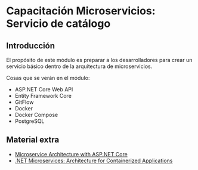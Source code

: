 # Capacitación Microservicios: Servicio de catálogo

## Introducción
El propósito de este módulo es preparar a los desarrolladores para crear un servicio básico dentro de la arquitectura de microservicios.

Cosas que se verán en el módulo:
 * ASP.NET Core Web API
 * Entity Framework Core
 * GitFlow
 * Docker
 * Docker Compose
 * PostgreSQL

## Material extra
 * [Microservice Architecture with ASP.NET Core](https://www.youtube.com/watch?v=RyHDWlIq6vI)
 * [.NET Microservices: Architecture for Containerized Applications](https://aka.ms/microservicesebook)
